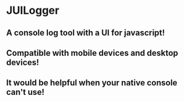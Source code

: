 # JUILogger

## A console log tool with a UI for javascript!
## Compatible with mobile devices and desktop devices!
## It would be helpful when your native console can't use! 